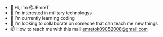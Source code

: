 - 👋 Hi, I’m @JEmreT
- 👀 I’m interested in military technologys 
- 🌱 I’m currently learning coding
- 💞️ I’m looking to collaborate on someone that can teach me new things
- 📫 How to reach me with this mail emretok09052008@gmail.com

<!---
JEmreT/JEmreT is a ✨ special ✨ repository because its `README.md` (this file) appears on your GitHub profile.
You can click the Preview link to take a look at your changes.
--->
